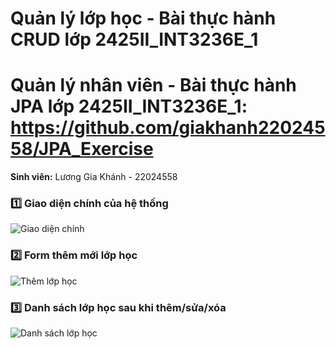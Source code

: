 # Quản lý lớp học - Bài thực hành CRUD lớp 2425II_INT3236E_1  

# Quản lý nhân viên - Bài thực hành JPA lớp 2425II_INT3236E_1: https://github.com/giakhanh22024558/JPA_Exercise

**Sinh viên:** Lương Gia Khánh - 22024558  

### 1️⃣ Giao diện chính của hệ thống  
![Giao diện chính](https://github.com/user-attachments/assets/1a3d710d-f8c6-4b23-81e4-68b26fe1b783)  

### 2️⃣ Form thêm mới lớp học  
![Thêm lớp học](https://github.com/user-attachments/assets/93149a2e-9d0e-4762-98ef-bfb43ad903db)  

### 3️⃣ Danh sách lớp học sau khi thêm/sửa/xóa  
![Danh sách lớp học](https://github.com/user-attachments/assets/5b6cba32-5515-4564-a629-6d2e8fad3caf)  



